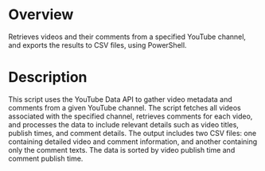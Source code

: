 # Overview

Retrieves videos and their comments from a specified YouTube channel, and exports the results to CSV files, using PowerShell.

# Description

This script uses the YouTube Data API to gather video metadata and comments 
from a given YouTube channel. The script fetches all videos associated with 
the specified channel, retrieves comments for each video, and processes the 
data to include relevant details such as video titles, publish times, and 
comment details. The output includes two CSV files: one containing detailed 
video and comment information, and another containing only the comment 
texts. The data is sorted by video publish time and comment publish time.
